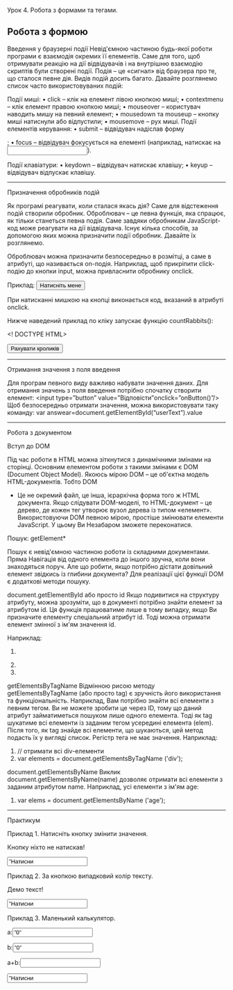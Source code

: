 Урок 4. Робота з формами та тегами.

## Робота з формою

Введення у браузерні події
Невід'ємною частиною будь-якої роботи програми є взаємодія
окремих її елементів. Саме для того, щоб отримувати реакцію на дії
відвідувачів і на внутрішню взаємодію скриптів були створені події.
Подія – це «сигнал» від браузера про те, що сталося певне
дія. Видів подій досить багато. Давайте розглянемо список часто
використовуваних подій:

Події миші:
• click – клік на елемент лівою кнопкою миші;
• contextmenu – клік елемент правою кнопкою миші;
• mouseover – користувач наводить мишу на певний елемент;
• mousedown та mouseup – кнопку миші натиснули або відпустили;
• mousemove – рух миші.
Події елементів керування:
• submit – відвідувач надіслав форму <form>;
• focus – відвідувач фокусується на елементі (наприклад, натискає на <input>).

Події клавіатури:
• keydown – відвідувач натискає клавішу;
• keyup – відвідувач відпускає клавішу.

------------------

Призначення обробників подій

Як програмі реагувати, коли сталася якась дія? Саме для
відстеження подій створили обробник. Оброблювач – це певна
функція, яка спрацює, як тільки станеться певна подія.
Саме завдяки обробникам JavaScript-код може реагувати на дії
відвідувача.
Існує кілька способів, за допомогою яких можна призначити події
обробник. Давайте їх розглянемо.

Оброблювач можна призначити безпосередньо в розмітці, а саме в атрибуті,
що називається on-подія.
Наприклад, щоб прикріпити click-подію до кнопки input, можна привласнити
обробнику onclick.

Приклад:
<input value="Натисніть мене" onclick="alert('Клік!')" type="button">

При натисканні мишкою на кнопці виконається код, вказаний в атрибуті onclick.

Нижче наведений приклад по кліку запускає функцію countRabbits():

<! DOCTYPE HTML>

<html>
<head>
<meta charset=”utf-8”>
<script>
function countRabbits() {
for (var i=1; i<=3; i++) {
alert ("Кролик номер" + i);
}
}
</script>
</head>
<body>
<input type="button" onclick="countRabbits ()" value="Рахувати кроликів" />
</body>
</html>

-----------------------------

Отримання значення з поля введення

Для програм певного виду важливо набувати значення даних. Для
отримання значень з поля введення потрібно спочатку створити елемент:
<input type=”button” value=”Відповісти”onclick=”onButton()”/>
Щоб безпосередньо отримати значення, можна використовувати таку команду:
var answear=document.getElementById(“userText”).value

-------------------------------

Робота з документом

Вступ до DOM

Під час роботи в HTML можна зіткнутися з динамічними змінами на
сторінці. Основним елементом роботи з такими змінами є DOM
(Document Object Model).
Якоюсь мірою DOM – це об'єктна модель HTML-документів. Тобто DOM

- Це не окремий файл, це інша, ієрархічна форма того ж HTML документа.
  Якщо слідувати DOM-моделі, то HTML-документ – це дерево, де кожен
  тег утворює вузол дерева із типом «елемент».
  Використовуючи DOM певною мірою, простіше змінювати елементи JavaScript. У цьому Ви
  Незабаром зможете переконатися.

Пошук: getElement*

Пошук є невід'ємною частиною роботи із складними документами. Пряма
Навігація від одного елемента до іншого зручна, коли вони знаходяться поруч. Але
що робити, якщо потрібно дістати довільний елемент звідкись із глибини
документа?
Для реалізації цієї функції DOM є додаткові методи пошуку.

document.getElementById або просто id
Якщо подивитися на структуру атрибуту, можна зрозуміти, що в документі потрібно
знайти елемент за атрибутом id.
Ця функція працюватиме лише в тому випадку, якщо Ви призначите елементу
спеціальний атрибут id. Тоді можна отримати елемент змінної з ім'ям
значення id.

Наприклад:

1. <div id=”content”></div>
2.
3. <script>
4. var elem = document.getElementById ( content) ;
5.
6. elem.style.background = 'red';
7.
8. alert (elem ==content); // true
9.
10. content.style.background = ""; //один і той де елемент
11. </script>

getElementsByTagName
Відмінною рисою методу getElementsByTagName (або просто tag)
є зручність його використання та функціональність. Наприклад, Вам потрібно
знайти всі елементи з певним тегом. Ви не можете зробити це через ID,
тому що даний атрибут займатиметься пошуком лише одного елемента.
Тоді як tag шукатиме всі елементи із заданим тегом усередині елемента (elem).
Після того, як tag знайде всі елементи, що шукаються, цей метод подасть їх у вигляді
список.
Регістр тега не має значення.
Наприклад:

1. // отримати всі div-елементи
2. var elements = document.getElementsByTagName ('div');

document.getElementsByName
Виклик document.getElementsByName(name) дозволяє отримати всі елементи з
заданим атрибутом name.
Наприклад, усі елементи з ім'ям age:

1. var elems = document.getElementsByName ('age');

--------------------------------------

Практикум

Приклад 1. Натисніть кнопку змінити значення.

<html>
<head>
<meta charset=”utf-8” />
<script>
function onButton () {
var text = document.getElementById (text);
text.innerHTML = "На кнопку вже натискали" ;
}
</script>
</head>
<body>
<form>
<p id = “text”> Кнопку ніхто не натискав! </p>
<input type=”button” value=”Натисни мене!” onclick=”onButton()”/>
</form>
</body>

Приклад 2. За кнопкою випадковий колір тексту.

<html>
<head>
<meta charset=”utf-8” />
<script>
function onButton () {
var text = document.getElementById (text);
//get random color
var r = Math.floor(Math.random() * 250);
var g = Math.floor(Math.random() * 250);
var b = Math.floor(Math.random() * 250);
// set color
Text.style.color = 'rgb('+r+','+g+','+b+')';
}
</script>
</head>
<body>
<form>
<p id = “text”>Демо текст!</p>
<input type=”button” value=”Натисни мене!” onclick=”onButton()”/>
</form>
</body>
<html>

Приклад 3. Маленький калькулятор.

<html>
<head>
<meta charset=”utf-8” />
<script>
function onButton () {
// Отримуємо числа
var aE1 = document.getElementById ('a');
var bE1 = document.getElementById (b);
//отримуємо відповідь
var з E1 = document.getElementById ('с');
//перетворення
var a = Number (aE1.value)
var b = Number (bE1.value)
var c = a + b
// зберігаємо результат
cEl.innerHTML = c;
}
</script>
</head>
<body>
<form>
<p> a:<input id =“a” type=”number” value=”0”> </p>
<p> b:<input id =“a” type=”number” value=”0”> </p>
<p>a+b:<input id=“c”></b></p>
<input type=”button” value=”Натисни мене!” onclick=”onButton()”/>
</form>
</body>
<html>
